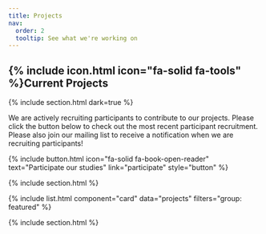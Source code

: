 ```yaml
---
title: Projects
nav:
  order: 2
  tooltip: See what we're working on
---
```


## {% include icon.html icon="fa-solid fa-tools" %}Current Projects

{% include section.html dark=true %}

We are actively recruiting participants to contribute to our projects. Please click the button below to check out the most recent participant recruitment. Please also join our mailing list to receive a notification when we are recruiting participants! 

{%
  include button.html
  icon="fa-solid fa-book-open-reader"
  text="Participate our studies"
  link="participate"
  style="button"
%}

{% include section.html %}

{% include list.html component="card" data="projects" filters="group: featured" %}

{% include section.html %}